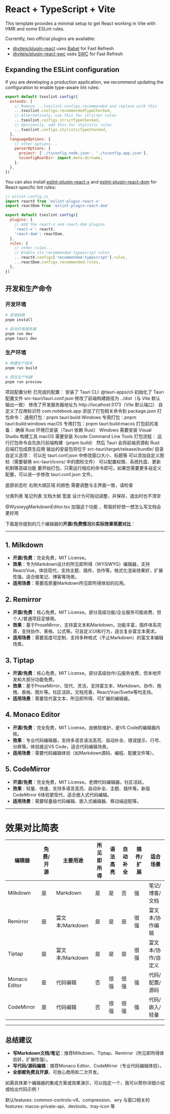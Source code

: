 # React + TypeScript + Vite

This template provides a minimal setup to get React working in Vite with HMR and some ESLint rules.

Currently, two official plugins are available:

- [@vitejs/plugin-react](https://github.com/vitejs/vite-plugin-react/blob/main/packages/plugin-react) uses [Babel](https://babeljs.io/) for Fast Refresh
- [@vitejs/plugin-react-swc](https://github.com/vitejs/vite-plugin-react/blob/main/packages/plugin-react-swc) uses [SWC](https://swc.rs/) for Fast Refresh

## Expanding the ESLint configuration

If you are developing a production application, we recommend updating the configuration to enable type-aware lint rules:

```js
export default tseslint.config({
  extends: [
    // Remove ...tseslint.configs.recommended and replace with this
    ...tseslint.configs.recommendedTypeChecked,
    // Alternatively, use this for stricter rules
    ...tseslint.configs.strictTypeChecked,
    // Optionally, add this for stylistic rules
    ...tseslint.configs.stylisticTypeChecked,
  ],
  languageOptions: {
    // other options...
    parserOptions: {
      project: ['./tsconfig.node.json', './tsconfig.app.json'],
      tsconfigRootDir: import.meta.dirname,
    },
  },
})
```

You can also install [eslint-plugin-react-x](https://github.com/Rel1cx/eslint-react/tree/main/packages/plugins/eslint-plugin-react-x) and [eslint-plugin-react-dom](https://github.com/Rel1cx/eslint-react/tree/main/packages/plugins/eslint-plugin-react-dom) for React-specific lint rules:

```js
// eslint.config.js
import reactX from 'eslint-plugin-react-x'
import reactDom from 'eslint-plugin-react-dom'

export default tseslint.config({
  plugins: {
    // Add the react-x and react-dom plugins
    'react-x': reactX,
    'react-dom': reactDom,
  },
  rules: {
    // other rules...
    // Enable its recommended typescript rules
    ...reactX.configs['recommended-typescript'].rules,
    ...reactDom.configs.recommended.rules,
  },
})
```

## 开发和生产命令

### 开发环境
```bash
# 安装依赖
pnpm install

# 启动开发服务器
pnpm run dev
pnpm tauri dev
```

### 生产环境
```bash
# 构建生产版本
pnpm run build

# 预览生产构建
pnpm run preview
```


项目配置分析
已完成的配置：
安装了 Tauri CLI: @tauri-apps/cli
初始化了 Tauri 配置文件 src-tauri/tauri.conf.json
修改了前端构建路径为 ../dist（与 Vite 默认输出一致）
修改了开发服务器地址为 http://localhost:5173（Vite 默认端口）
自定义了应用标识符 com.notebook.app
添加了打包相关命令到 package.json
打包命令：
通用打包：pnpm tauri:build
Windows 专用打包：pnpm tauri:build:windows
macOS 专用打包：pnpm tauri:build:macos
打包前的准备：
确保 Rust 环境已安装（Tauri 依赖 Rust）
Windows 需要安装 Visual Studio 构建工具
macOS 需要安装 Xcode Command Line Tools
打包流程：
运行打包命令会先执行前端构建（pnpm build）
然后 Tauri 会将前端资源和 Rust 后端打包成原生应用
输出的安装包将位于 src-tauri/target/release/bundle/ 目录
自定义选项：
可以在 tauri.conf.json 中修改窗口大小、标题等
可以添加自定义图标（需要替换 src-tauri/icons/ 中的图标文件）
可以配置权限、系统托盘、更新机制等高级功能
要开始打包，只需运行相应的命令即可。如果您需要更多自定义配置，可以进一步修改 tauri.conf.json 文件。



底部状态栏  右侧大纲区域 的颜色 需要调整与主界面一致，请检查

 分类列表   笔记列表 文档大纲 宽度 设计为可拖动调整，并保存，退出时也不清空


 @WysiwygMarkdownEditor.tsx  加强这个功能 ，帮我好好想一想怎么写文档会更好用 




 下面是你提到的几个编辑器的**开源/免费情况**和**实际效果简要对比**：

---

## 1. Milkdown
- **开源/免费**：完全免费，MIT License。
- **效果**：专为Markdown设计的所见即所得（WYSIWYG）编辑器，支持React/Vue，体验现代，支持主题、插件、协作等。格式化渲染效果好，扩展性强，适合做笔记、博客等场景。
- **适用场景**：需要高质量Markdown所见即所得体验的应用。

## 2. Remirror
- **开源/免费**：核心免费，MIT License。部分高级功能/企业服务可能收费，但个人/普通项目足够用。
- **效果**：基于ProseMirror，支持富文本和Markdown，功能丰富，插件体系完善，支持协作、表格、公式等。可自定义UI和行为，适合复杂富文本需求。
- **适用场景**：需要高度可定制、支持多种格式（不止Markdown）的富文本编辑场景。

## 3. Tiptap
- **开源/免费**：核心免费，MIT License。部分高级协作/云服务收费，但本地开发和大部分功能免费。
- **效果**：基于ProseMirror，现代、灵活，支持富文本、Markdown、协作、拖拽、表格、图片等。社区活跃，文档完善，React/Vue/Svelte等均支持。
- **适用场景**：需要现代富文本、所见即所得、可扩展的编辑器。

## 4. Monaco Editor
- **开源/免费**：完全免费，MIT License。由微软维护，是VS Code的编辑器内核。
- **效果**：专业代码编辑器，支持多语言语法高亮、自动补全、错误提示、行号、分屏等。体验接近VS Code，适合代码编辑场景。
- **适用场景**：需要代码编辑体验（如Markdown源码、编程、配置文件等）。

## 5. CodeMirror
- **开源/免费**：完全免费，MIT License。老牌代码编辑器，社区活跃。
- **效果**：轻量、快速，支持多语言高亮、自动补全、主题、插件等。新版CodeMirror 6体验更现代，适合嵌入式代码编辑。
- **适用场景**：需要轻量级代码编辑、嵌入式编辑器、移动端适配等。

---

# 效果对比简表

| 编辑器         | 免费/开源 | 主要用途         | 所见即所得 | 语法高亮 | 自动补全 | 插件/扩展 | 适合场景           |
|----------------|-----------|------------------|------------|----------|----------|------------|--------------------|
| Milkdown       | 是        | Markdown         | 是         | 是       | 否       | 强         | 笔记/博客/文档     |
| Remirror       | 是        | 富文本/Markdown  | 是         | 是       | 是       | 很强       | 富文本/协作编辑    |
| Tiptap         | 是        | 富文本/Markdown  | 是         | 是       | 是       | 很强       | 富文本/协作/自定义 |
| Monaco Editor  | 是        | 代码编辑         | 否         | 很强     | 很强     | 强         | 代码/配置/源码     |
| CodeMirror     | 是        | 代码编辑         | 否         | 很强     | 很强     | 强         | 代码/嵌入/轻量     |

---

## 总结建议

- **写Markdown文档/笔记**：推荐Milkdown、Tiptap、Remirror（所见即所得体验好，扩展性强）。
- **写代码/源码编辑**：推荐Monaco Editor、CodeMirror（专业代码编辑体验）。
- **全部都免费且开源**，可放心商用和二次开发。

如需具体某个编辑器的集成方案或效果演示，可以指定一个，我可以帮你详细介绍或给出代码示例！



默认features: common-controls-v6、compression、wry
与窗口相关的features: macos-private-api、devtools、tray-icon 等